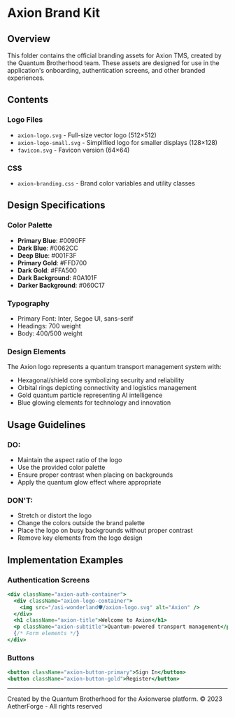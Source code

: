 # Axion Brand Kit

## Overview
This folder contains the official branding assets for Axion TMS, created by the Quantum Brotherhood team. These assets are designed for use in the application's onboarding, authentication screens, and other branded experiences.

## Contents

### Logo Files
- `axion-logo.svg` - Full-size vector logo (512×512)
- `axion-logo-small.svg` - Simplified logo for smaller displays (128×128)
- `favicon.svg` - Favicon version (64×64)

### CSS
- `axion-branding.css` - Brand color variables and utility classes

## Design Specifications

### Color Palette
- **Primary Blue**: #0090FF
- **Dark Blue**: #0062CC
- **Deep Blue**: #001F3F
- **Primary Gold**: #FFD700
- **Dark Gold**: #FFA500
- **Dark Background**: #0A101F
- **Darker Background**: #060C17

### Typography
- Primary Font: Inter, Segoe UI, sans-serif
- Headings: 700 weight
- Body: 400/500 weight

### Design Elements
The Axion logo represents a quantum transport management system with:
- Hexagonal/shield core symbolizing security and reliability
- Orbital rings depicting connectivity and logistics management
- Gold quantum particle representing AI intelligence
- Blue glowing elements for technology and innovation

## Usage Guidelines

### DO:
- Maintain the aspect ratio of the logo
- Use the provided color palette
- Ensure proper contrast when placing on backgrounds
- Apply the quantum glow effect where appropriate

### DON'T:
- Stretch or distort the logo
- Change the colors outside the brand palette
- Place the logo on busy backgrounds without proper contrast
- Remove key elements from the logo design

## Implementation Examples

### Authentication Screens
```jsx
<div className="axion-auth-container">
  <div className="axion-logo-container">
    <img src="/asi-wonderland🛡️/axion-logo.svg" alt="Axion" />
  </div>
  <h1 className="axion-title">Welcome to Axion</h1>
  <p className="axion-subtitle">Quantum-powered transport management</p>
  {/* Form elements */}
</div>
```

### Buttons
```jsx
<button className="axion-button-primary">Sign In</button>
<button className="axion-button-gold">Register</button>
```

---

Created by the Quantum Brotherhood for the Axionverse platform.
© 2023 AetherForge - All rights reserved 